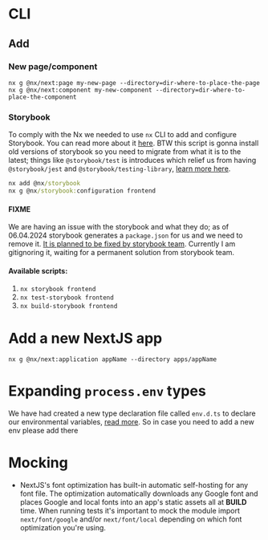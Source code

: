 # CLI

## Add

### New page/component

```cli
nx g @nx/next:page my-new-page --directory=dir-where-to-place-the-page
nx g @nx/next:component my-new-component --directory=dir-where-to-place-the-component
```

### Storybook

To comply with the Nx we needed to use `nx` CLI to add and configure Storybook. You can read more about it [here](https://nx.dev/nx-api/storybook). BTW this script is gonna install old versions of storybook so you need to migrate from what it is to the latest; things like `@storybook/test` is introduces which relief us from having `@storybook/jest` and `@storybook/testing-library`, [learn more here](https://storybook.js.org/blog/storybook-test/).

```cmd
nx add @nx/storybook
nx g @nx/storybook:configuration frontend
```

#### FIXME

We are having an issue with the storybook and what they do; as of 06.04.2024 storybook generates a `package.json` for us and we need to remove it. [It is planned to be fixed by storybook team](https://github.com/storybookjs/storybook/issues/26263). Currently I am gitignoring it, waiting for a permanent solution from storybook team.

#### Available scripts:

1. `nx storybook frontend`
2. `nx test-storybook frontend`
3. `nx build-storybook frontend`

# Add a new NextJS app

```cli
nx g @nx/next:application appName --directory apps/appName
```

# Expanding `process.env` types

We have had created a new type declaration file called `env.d.ts` to declare our environmental variables, [read more](https://nextjs.org/docs/pages/building-your-application/configuring/typescript#custom-type-declarations). So in case you need to add a new env please add there

# Mocking

- NextJS's font optimization has built-in automatic self-hosting for any font file. The optimization automatically downloads any Google font and places Google and local fonts into an app's static assets all at **BUILD** time. When running tests it's important to mock the module import `next/font/google` and/or `next/font/local` depending on which font optimization you're using.
